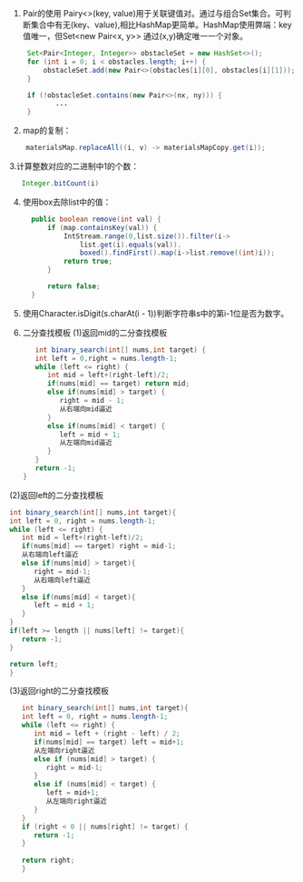 1. Pair的使用
   Pairy<>(key, value)用于关联键值对。通过与组合Set集合。可判断集合中有无(key、value),相比HashMap更简单。HashMap使用弊端：key值唯一，但Set<new Pair<x, y>> 通过(x,y)确定唯一一个对象。
   ```java
    Set<Pair<Integer, Integer>> obstacleSet = new HashSet<>();
    for (int i = 0; i < obstacles.length; i++) {
        obstacleSet.add(new Pair<>(obstacles[i][0], obstacles[i][1]));
    }

    if (!obstacleSet.contains(new Pair<>(nx, ny))) {
           ...
    }
    ```
    
  2. map的复制：
   
   ```java
       materialsMap.replaceAll((i, v) -> materialsMapCopy.get(i));
   ```

3.计算整数对应的二进制中1的个数：

   ```java
      Integer.bitCount(i)
   ```
4. 使用box去除list中的值：
   ```java
     public boolean remove(int val) {
         if (map.containsKey(val)) {
             IntStream.range(0,list.size()).filter(i->
                 list.get(i).equals(val)).
                 boxed().findFirst().map(i->list.remove((int)i));
             return true;
         }

         return false;
     }
   ```
   
5. 使用Character.isDigit(s.charAt(i - 1))判断字符串s中的第i-1位是否为数字。
6. 二分查找模板
(1)返回mid的二分查找模板
   ```java
      int binary_search(int[] nums,int target) {
      int left = 0,right = nums.length-1;
      while (left <= right) {
         int mid = left+(right-left)/2;
         if(nums[mid] == target) return mid;
         else if(nums[mid] > target) {
            right = mid - 1;
            从右端向mid逼近
         }
         else if(nums[mid] < target) {
            left = mid + 1;
            从左端向mid逼近
         }
      }
      return -1;
   }
   ```
(2)返回left的二分查找模板
   ```java
   int binary_search(int[] nums,int target){
   int left = 0, right = nums.length-1;
   while (left <= right) {
      int mid = left+(right-left)/2;
      if(nums[mid] == target) right = mid-1;
      从右端向left逼近
      else if(nums[mid] > target){
         right = mid-1;
         从右端向left逼近
      }
      else if(nums[mid] < target){
         left = mid + 1;
      }
   }
   if(left >= length || nums[left] != target){
      return -1;
   } 
   
   return left;
   }
   ```
(3)返回right的二分查找模板
   ```java
      int binary_search(int[] nums,int target){
      int left = 0, right = nums.length-1;
      while (left <= right) {
         int mid = left + (right - left) / 2;
         if(nums[mid] == target) left = mid+1;
         从左端向right逼近
         else if (nums[mid] > target) {
            right = mid-1;
         }
         else if (nums[mid] < target) {
            left = mid+1;
            从左端向right逼近
         }
      }
      if (right < 0 || nums[right] != target) {
         return -1;
      }
      
      return right;
      }
   ```
   
   
